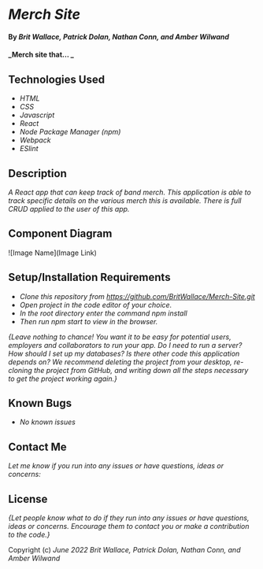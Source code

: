 # _Merch Site_

#### By _**Brit Wallace, Patrick Dolan, Nathan Conn, and Amber Wilwand**_

#### _Merch site that... _

## Technologies Used

* _HTML_
* _CSS_
* _Javascript_
* _React_
* _Node Package Manager (npm)_
* _Webpack_
* _ESlint_



## Description

_A React app that can keep track of band merch.  This application is able to track specific details on the various merch this is available.  There is full CRUD applied to the user of this app._

## Component Diagram
![Image Name](Image Link)  
## Setup/Installation Requirements

* _Clone this repository from https://github.com/BritWallace/Merch-Site.git_
* _Open project in the code editor of your choice._
* _In the root directory enter the command npm install_
* _Then run npm start to view in the browser._


_{Leave nothing to chance! You want it to be easy for potential users, employers and collaborators to run your app. Do I need to run a server? How should I set up my databases? Is there other code this application depends on? We recommend deleting the project from your desktop, re-cloning the project from GitHub, and writing down all the steps necessary to get the project working again.}_

## Known Bugs

* _No known issues_

## Contact Me

_Let me know if you run into any issues or have questions, ideas or concerns:_


## License

_{Let people know what to do if they run into any issues or have questions, ideas or concerns.  Encourage them to contact you or make a contribution to the code.}_

Copyright (c) _June 2022_ _Brit Wallace, Patrick Dolan, Nathan Conn, and Amber Wilwand_